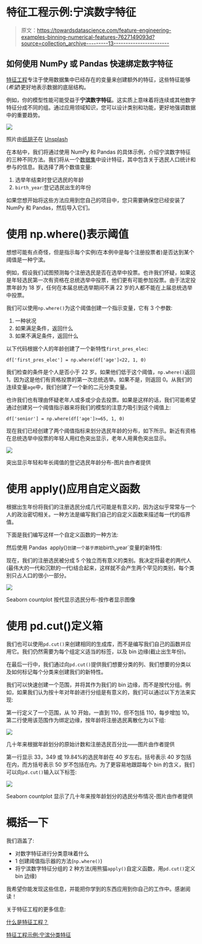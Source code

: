 # 特征工程示例:宁滨数字特征

> 原文：<https://towardsdatascience.com/feature-engineering-examples-binning-numerical-features-7627149093d?source=collection_archive---------13----------------------->

## 如何使用 NumPy 或 Pandas 快速绑定数字特征

[特征工程](/what-is-feature-engineering-bfd25b2b26b2)专注于使用数据集中已经存在的变量来创建额外的特征，这些特征能够(*希望*)更好地表示数据的底层结构。

例如，你的模型性能可能受益于**宁滨数字特征**。这实质上意味着将连续或其他数字特征分成不同的组。通过应用领域知识，您可以设计类别和功能，更好地强调数据中的重要趋势。

![](img/be873f1000a52cda5d19d0e2a4b4f05e.png)

照片由[纸胡子](https://unsplash.com/@paperbeard?utm_source=unsplash&utm_medium=referral&utm_content=creditCopyText)在 [Unsplash](https://unsplash.com/s/photos/tree-rings?utm_source=unsplash&utm_medium=referral&utm_content=creditCopyText)

在本帖中，我们将通过使用 NumPy 和 Pandas 的具体示例，介绍宁滨数字特征的三种不同方法。我们将从一个[数据集](https://github.com/zero731/NC_Elections_Capstone/blob/main/blog_data/UC_gen_2020.gz)中设计特征，其中包含关于选民人口统计和参与的信息。我选择了两个数值变量:

1.  选举年结束时登记选民的年龄
2.  `birth_year`:登记选民出生的年份

如果您想开始将这些方法应用到您自己的项目中，您只需要确保您已经安装了 NumPy 和 Pandas，然后导入它们。

# 使用 np.where()表示阈值

想想可能有点奇怪，但是指示每个实例(在本例中是每个注册投票者)是否达到某个阈值是一种宁滨。

例如，假设我们试图预测每个注册选民是否在选举中投票。也许我们怀疑，如果这是年轻选民第一次有资格在总统选举中投票，他们更有可能参加投票。由于法定投票年龄为 18 岁，任何在本届总统选举期间不满 22 岁的人都不能在上届总统选举中投票。

我们可以使用`np.where()`为这个阈值创建一个指示变量，它有 3 个参数:

1.  一种状况
2.  如果满足条件，返回什么
3.  如果不满足条件，返回什么

以下代码根据个人的年龄创建了一个新特性`first_pres_elec`:

```
df['first_pres_elec'] = np.where(df['age']<22, 1, 0)
```

我们检查的条件是个人是否小于 22 岁。如果他们低于这个阈值，`np.where()`返回 1，因为这是他们有资格投票的第一次总统选举。如果不是，则返回 0。从我们的连续变量`age`中，我们创建了一个新的二元分类变量。

也许我们也有理由怀疑老年人或多或少会去投票。如果是这样的话，我们可能希望通过创建另一个阈值指示器来将我们的模型的注意力吸引到这个阈值上:

```
df['senior'] = np.where(df['age']>=65, 1, 0)
```

现在我们已经创建了两个阈值指标来划分选民年龄的分布，如下所示。新近有资格在总统选举中投票的年轻人用红色突出显示，老年人用黄色突出显示。

![](img/a85917563032147601c177a4f2c556ac.png)

突出显示年轻和年长阈值的登记选民年龄分布-图片由作者提供

# 使用 apply()应用自定义函数

根据出生年份将我们的注册选民分成几代可能是有意义的，因为这似乎常常与一个人的政治密切相关。一种方法是编写我们自己的自定义函数来描述每一代的临界值。

下面是我们编写这样一个自定义函数的一种方法:

然后使用 Pandas` `apply()`创建一个基于原始`birth_year`变量的新特性:

现在，我们的注册选民被分成 5 个独立而有意义的类别。我决定将最老的两代人(最伟大的一代和沉默的一代)结合起来，这样就不会产生两个罕见的类别，每个类别只占人口的很小一部分。

![](img/7345f2dc256acb67e9cded980549193d.png)

Seaborn countplot 按代显示选民分布-按作者显示图像

# 使用 pd.cut()定义箱

我们也可以使用`pd.cut()`来创建相同的生成库，而不是编写我们自己的函数并应用它。我们仍然需要为每个组定义适当的标签，以及 bin 边缘(截止出生年份)。

在最后一行中，我们通过向`pd.cut()`提供我们想要分类的列、我们想要的分类以及如何标记每个分类来创建我们的新特性。

我们可以快速创建一个范围，并将其作为我们的 bin 边缘，而不是按代分组。例如，如果我们认为按十年对年龄进行分组是有意义的，我们可以通过以下方法来实现:

第一行定义了一个范围，从 10 开始，一直到 110，但不包括 110，每步增加 10。第二行使用该范围作为绑定边缘，按年龄将注册选民离散化为以下组:

![](img/efa6e07e9d996f6b6a2b90c0c2f26ba0.png)

几十年来根据年龄划分的原始计数和注册选民百分比——图片由作者提供

第一行显示 33，349 或 19.84%的选民年龄在 40 岁左右。括号表示 40 岁包括在内，而方括号表示 50 岁不包括在内。为了更容易地跟踪每个 bin 的含义，我们可以向`pd.cut()`输入以下标签:

![](img/be080d77f8a264417a8f2de8c359a635.png)

Seaborn countplot 显示了几十年来按年龄划分的选民分布情况-图片由作者提供

# 概括一下

我们涵盖了:

*   对数字特征进行分类意味着什么
*   1 创建阈值指示器的方法(`np.where()`)
*   将宁滨数字特征分组的 2 种方法(用熊猫`apply()`自定义函数，用`pd.cut()`定义 bin 边缘)

我希望你能发现这些信息，并能把你学到的东西应用到你自己的工作中。感谢阅读！

关于特征工程的更多信息:

[什么是特征工程？](/what-is-feature-engineering-bfd25b2b26b2)

[特征工程示例:宁滨分类特征](/feature-engineering-examples-binning-categorical-features-9f8d582455da)